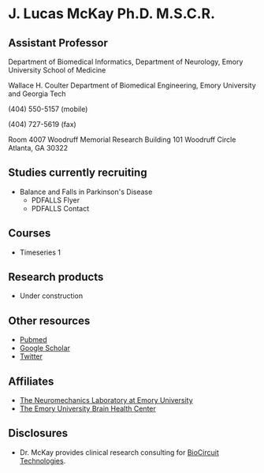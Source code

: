# J. Lucas McKay Ph.D. M.S.C.R.

## Assistant Professor


Department of Biomedical Informatics, Department of Neurology, Emory University School of Medicine


Wallace H. Coulter Department of Biomedical Engineering, Emory University and Georgia Tech


(404) 550-5157 (mobile)


(404) 727-5619 (fax)


Room 4007 Woodruff Memorial Research Building 101 Woodruff Circle Atlanta, GA 30322


## Studies currently recruiting

- Balance and Falls in Parkinson's Disease
    - PDFALLS Flyer
    - PDFALLS Contact

## Courses


- Timeseries 1


## Research products


- Under construction


## Other resources


- [Pubmed](https://www.ncbi.nlm.nih.gov/myncbi/browse/collection/47247171/?sort=date)
- [Google Scholar](https://scholar.google.com/citations?user=NqacUroAAAAJ&hl=en)
- [Twitter](https://twitter.com/jlucasmckay)


## Affiliates


- [The Neuromechanics Laboratory at Emory University](http://neuromechanicslab.emory.edu)
- [The Emory University Brain Health Center](https://www.emoryhealthcare.org/centers-programs/brain-health-center/index.html)


## Disclosures


- Dr. McKay provides clinical research consulting for [BioCircuit Technologies](http://www.biocircuit.com).


